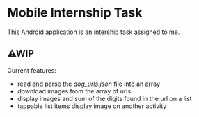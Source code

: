 # Mobile Internship Task

This Android application is an intership task assigned to me.

## **⚠WIP**

Current features:
- read and parse the *dog_urls.json* file into an array
- download images from the array of urls
- display images and sum of the digits found in the url on a list
- tappable list items display image on another activity
